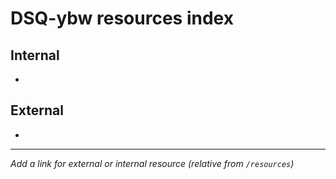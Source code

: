 # DSQ-ybw resources index

## Internal

*

## External

*

------------------------------------------------------------------------

*Add a link for external or internal resource (relative from `/resources`)*
